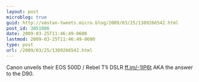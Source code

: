 ```yaml
---
layout: post
microblog: true
guid: http://vmstan-tweets.micro.blog/2009/03/25/1389266542.html
post_id: 3051986
date: 2009-03-25T11:46:49-0600
lastmod: 2009-03-25T11:46:49-0600
type: post
url: /2009/03/25/1389266542.html
---
```

Canon unveils their EOS 500D / Rebel T1i DSLR [ff.im/-1IP6t](http://ff.im/-1IP6t) AKA the answer to the D90.

